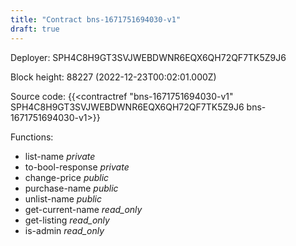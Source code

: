 ```yaml
---
title: "Contract bns-1671751694030-v1"
draft: true
---
```

Deployer: SPH4C8H9GT3SVJWEBDWNR6EQX6QH72QF7TK5Z9J6


 



Block height: 88227 (2022-12-23T00:02:01.000Z)

Source code: {{<contractref "bns-1671751694030-v1" SPH4C8H9GT3SVJWEBDWNR6EQX6QH72QF7TK5Z9J6 bns-1671751694030-v1>}}

Functions:

* list-name _private_
* to-bool-response _private_
* change-price _public_
* purchase-name _public_
* unlist-name _public_
* get-current-name _read_only_
* get-listing _read_only_
* is-admin _read_only_

